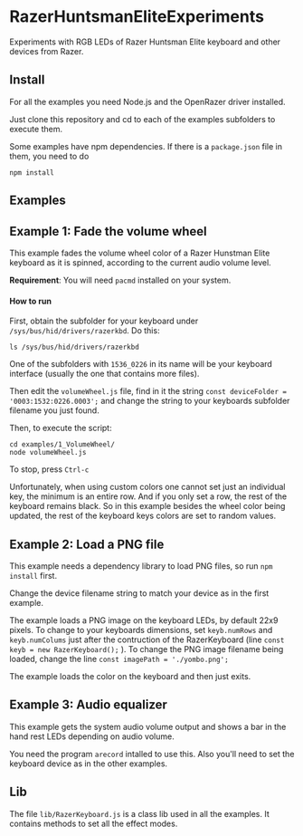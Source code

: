 # RazerHuntsmanEliteExperiments
Experiments with RGB LEDs of Razer Huntsman Elite keyboard and other devices from Razer.

## Install

For all the examples you need Node.js and the OpenRazer driver installed.

Just clone this repository and cd to each of the examples subfolders to execute them.

Some examples have npm dependencies. If there is a ```package.json``` file in them, you need to do

```shell
npm install
```



## Examples

## Example 1: Fade the volume wheel

This example fades the volume wheel color of a Razer Hunstman Elite keyboard as it is spinned, according to the current audio volume level.

**Requirement**: You will need ```pacmd``` installed on your system.

#### How to run

First, obtain the subfolder for your keyboard under ```/sys/bus/hid/drivers/razerkbd```. Do this:

```shell
ls /sys/bus/hid/drivers/razerkbd
```

One of the subfolders with ```1536_0226``` in its name will be your keyboard interface (usually the one that contains more files).

Then edit the ```volumeWheel.js``` file, find in it the string ```const deviceFolder = '0003:1532:0226.0003';``` and change the string to your keyboards subfolder filename you just found.

Then, to execute the script:

```shell
cd examples/1_VolumeWheel/
node volumeWheel.js
```

To stop, press ```Ctrl-c```

Unfortunately, when using custom colors one cannot set just an individual key, the minimum is an entire row. And if you only set a row, the rest of the keyboard remains black. So in this example besides the wheel color being updated, the rest of the keyboard keys colors are set to random values.

## Example 2: Load a PNG file

This example needs a dependency library to load PNG files, so run ```npm install``` first.

Change the device filename string to match your device as in the first example.

The example loads a PNG image on the keyboard LEDs, by default 22x9 pixels. To change to your keyboards dimensions, set ```keyb.numRows``` and ```keyb.numColums``` just after the contruction of the RazerKeyboard (line ```const keyb = new RazerKeyboard();``` ). To change the PNG image filename being loaded, change the line ```const imagePath = './yombo.png';```

The example loads the color on the keyboard and then just exits.

## Example 3: Audio equalizer

This example gets the system audio volume output and shows a bar in the hand rest LEDs depending on audio volume.

You need the program ```arecord``` intalled to use this. Also you'll need to set the keyboard device as in the other examples.

## Lib

The file ```lib/RazerKeyboard.js``` is a class lib used in all the examples. It contains methods to set all the effect modes.

